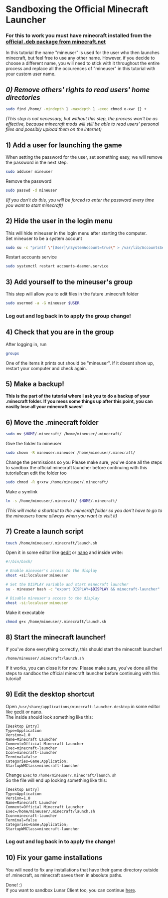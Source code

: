 # Sandboxing the Official Minecraft Launcher
### **For this to work you must have minecraft installed from the [official .deb package from minecraft.net](https://www.minecraft.net/en-us/download)**

In this tutorial the name "mineuser" is used for the user who then launches minecraft, but feel free to use any other name. However, if you decide to choose a different name, you will need to stick with it throughout the entire process and replace all the occurences of "mineuser" in this tutorial with your custom user name.

## *0) Remove others' rights to read users' home directories*
```bash
sudo find /home/ -mindepth 1 -maxdepth 1 -exec chmod o-xwr {} +
```
*(This step is not necessary, but without this step, the process won't be as effective, because minecraft mods will still be able to read users' personal files and possibly upload them on the internet)*

## 1) Add a user for launching the game
When setting the password for the user, set something easy, we will remove the password in the next step.
```bash
sudo adduser mineuser
```
Remove the password
```bash
sudo passwd -d mineuser
```
*(If you don't do this, you will be forced to enter the password every time you want to start minecraft)*

## 2) Hide the user in the login menu
This will hide mineuser in the login menu after starting the computer.<br>
Set mineuser to be a system account
```bash
sudo su -c "printf \"[User]\nSystemAccount=true\" > /var/lib/AccountsService/users/mineuser"
```
Restart accounts service
```bash
sudo systemctl restart accounts-daemon.service
```

## 3) Add yourself to the mineuser's group
This step will allow you to edit files in the future .minecraft folder
```bash
sudo usermod -a -G mineuser $USER
```

### **Log out and log back in to apply the group change!**

## 4) Check that you are in the group
After logging in, run
```bash
groups
```
 One of the items it prints out should be "mineuser". If it doesnt show up, restart your computer and check again.

## 5) Make a backup!
**This is the part of the tutorial where I ask you to do a backup of your .minecraft folder. If you mess some things up after this point, you can easilly lose all your minecraft saves!**

## 6) Move the .minecraft folder
```bash
sudo mv $HOME/.minecraft/ /home/mineuser/.minecraft/
```
Give the folder to mineuser
```bash
sudo chown -R mineuser:mineuser /home/mineuser/.minecraft/
```
Change the permissions so you Please make sure, you've done all the steps to sandbox the official minecraft launcher before continuing with this tutorial!can edit the folder too
```bash
sudo chmod -R g+xrw /home/mineuser/.minecraft/
```
Make a symlink
```bash
ln -s /home/mineuser/.minecraft/ $HOME/.minecraft/
```
*(This will make a shortcut to the .minecraft folder so you don't have to go to the mineusers home allways when you want to visit it)*

## 7) Create a launch script
```bash
touch /home/mineuser/.minecraft/launch.sh
```
Open it in some editor like [gedit](https://wiki.gnome.org/Apps/Gedit) or [nano](https://www.nano-editor.org/) and inside write:
```bash
#!/bin/bash/

# Enable mineuser's access to the display
xhost +si:localuser:mineuser

# Set the DISPLAY variable and start minecraft launcher
su - mineuser bash -c "export DISPLAY=$DISPLAY && minecraft-launcher"

# Disable mineuser's access to the display
xhost -si:localuser:mineuser
```
Make it executable
```bash
chmod g+x /home/mineuser/.minecraft/launch.sh
```

## 8) Start the minecraft launcher!
If you've done everything correctly, this should start the minecraft launcher!
```bash
/home/mineuser/.minecraft/launch.sh
```
If it works, you can close it for now.
Please make sure, you've done all the steps to sandbox the official minecraft launcher before continuing with this tutorial!
## 9) Edit the desktop shortcut
Open ```/usr/share/applications/minecraft-launcher.desktop``` in some editor like [gedit](https://wiki.gnome.org/Apps/Gedit) or [nano](https://www.nano-editor.org/).<br>
The inside should look something like this:
```
[Desktop Entry]
Type=Application
Version=1.0
Name=Minecraft Launcher
Comment=Official Minecraft Launcher
Exec=minecraft-launcher
Icon=minecraft-launcher
Terminal=false
Categories=Game;Application;
StartupWMClass=minecraft-launcher
```
Change ```Exec``` to ```/home/mineuser/.minecraft/launch.sh```<br>
So the file will end up looking something like this:
```
[Desktop Entry]
Type=Application
Version=1.0
Name=Minecraft Launcher
Comment=Official Minecraft Launcher
Exec=/home/mineuser/.minecraft/launch.sh
Icon=minecraft-launcher
Terminal=false
Categories=Game;Application;
StartupWMClass=minecraft-launcher
```
### **Log out and log back in to apply the change!**

## 10) Fix your game installations
You will need to fix any installations that have their game directory outside of .minecraft, as minecraft saves them in absolute paths.

Done! :)<br>If you want to sandbox Lunar Client too, you can continue [here](https://github.com/Mandlemankiller/Sandboxed-Minecraft/blob/main/lunar-client.md).